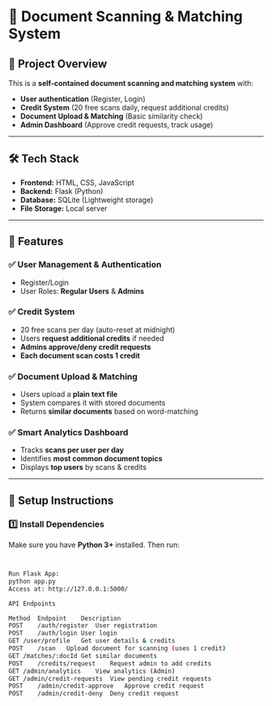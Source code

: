 # 📄 Document Scanning & Matching System

## **🚀 Project Overview**
This is a **self-contained document scanning and matching system** with:
- **User authentication** (Register, Login)
- **Credit System** (20 free scans daily, request additional credits)
- **Document Upload & Matching** (Basic similarity check)
- **Admin Dashboard** (Approve credit requests, track usage)

---

## **🛠 Tech Stack**
- **Frontend:** HTML, CSS, JavaScript
- **Backend:** Flask (Python)
- **Database:** SQLite (Lightweight storage)
- **File Storage:** Local server

---

## **📌 Features**
### ✅ User Management & Authentication
- Register/Login
- User Roles: **Regular Users** & **Admins**

### ✅ Credit System
- 20 free scans per day (auto-reset at midnight)
- Users **request additional credits** if needed
- **Admins approve/deny credit requests**
- **Each document scan costs 1 credit**

### ✅ Document Upload & Matching
- Users upload a **plain text file**
- System compares it with stored documents
- Returns **similar documents** based on word-matching

### ✅ Smart Analytics Dashboard
- Tracks **scans per user per day**
- Identifies **most common document topics**
- Displays **top users** by scans & credits

---

## **🔧 Setup Instructions**
### **1️⃣ Install Dependencies**
Make sure you have **Python 3+** installed. Then run:
```sh


Run Flask App:
python app.py
Access at: http://127.0.0.1:5000/

API Endpoints

Method	Endpoint	Description
POST	/auth/register	User registration
POST	/auth/login	User login
GET	/user/profile	Get user details & credits
POST	/scan	Upload document for scanning (uses 1 credit)
GET	/matches/:docId	Get similar documents
POST	/credits/request	Request admin to add credits
GET	/admin/analytics	View analytics (Admin)
GET	/admin/credit-requests	View pending credit requests
POST	/admin/credit-approve	Approve credit request
POST	/admin/credit-deny	Deny credit request
